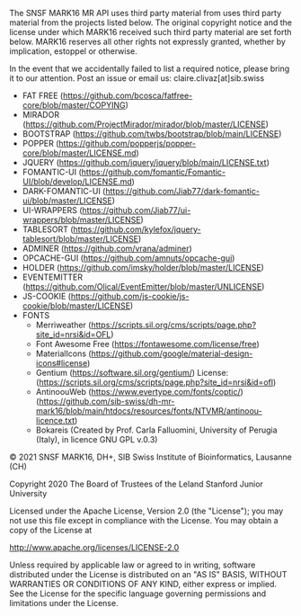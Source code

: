 The SNSF MARK16 MR API uses third party material from uses third party material from the projects listed below.
The original copyright notice and the license under which MARK16
received such third party material are set forth below. MARK16
reserves all other rights not expressly granted, whether by
implication, estoppel or otherwise.

In the event that we accidentally failed to list a required notice, please
bring it to our attention. Post an issue or email us: claire.clivaz[at]sib.swiss

- FAT FREE  (https://github.com/bcosca/fatfree-core/blob/master/COPYING)
- MIRADOR  (https://github.com/ProjectMirador/mirador/blob/master/LICENSE)
- BOOTSTRAP  (https://github.com/twbs/bootstrap/blob/main/LICENSE)
- POPPER (https://github.com/popperjs/popper-core/blob/master/LICENSE.md)
- JQUERY (https://github.com/jquery/jquery/blob/main/LICENSE.txt)
- FOMANTIC-UI (https://github.com/fomantic/Fomantic-UI/blob/develop/LICENSE.md)
- DARK-FOMANTIC-UI (https://github.com/Jiab77/dark-fomantic-ui/blob/master/LICENSE)
- UI-WRAPPERS (https://github.com/Jiab77/ui-wrappers/blob/master/LICENSE)
- TABLESORT (https://github.com/kylefox/jquery-tablesort/blob/master/LICENSE)
- ADMINER (https://github.com/vrana/adminer)
- OPCACHE-GUI (https://github.com/amnuts/opcache-gui)
- HOLDER (https://github.com/imsky/holder/blob/master/LICENSE)
- EVENTEMITTER (https://github.com/Olical/EventEmitter/blob/master/UNLICENSE)
- JS-COOKIE (https://github.com/js-cookie/js-cookie/blob/master/LICENSE)
- FONTS
  - Merriweather (https://scripts.sil.org/cms/scripts/page.php?site_id=nrsi&id=OFL)
  - Font Awesome Free (https://fontawesome.com/license/free)
  - MaterialIcons (https://github.com/google/material-design-icons#license)
  - Gentium (https://software.sil.org/gentium/) License: (https://scripts.sil.org/cms/scripts/page.php?site_id=nrsi&id=ofl)
  - AntinoouWeb (https://www.evertype.com/fonts/coptic/) (https://github.com/sib-swiss/dh-mr-mark16/blob/main/htdocs/resources/fonts/NTVMR/antinoou-licence.txt)
  - Bokareis (Created by Prof. Carla Falluomini, University of Perugia (Italy), in licence GNU GPL v.0.3)

© 2021 SNSF MARK16, DH+, SIB Swiss Institute of Bioinformatics, Lausanne (CH)

Copyright 2020 The Board of Trustees of the Leland Stanford Junior University

Licensed under the Apache License, Version 2.0 (the "License");
you may not use this file except in compliance with the License.
You may obtain a copy of the License at

  http://www.apache.org/licenses/LICENSE-2.0

Unless required by applicable law or agreed to in writing, software
distributed under the License is distributed on an "AS IS" BASIS,
WITHOUT WARRANTIES OR CONDITIONS OF ANY KIND, either express or implied.
See the License for the specific language governing permissions and
limitations under the License.
